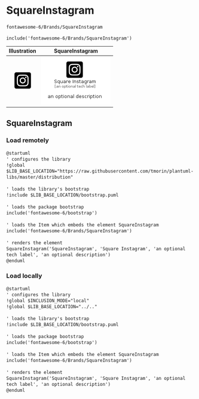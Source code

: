 # SquareInstagram


```text
fontawesome-6/Brands/SquareInstagram
```

```text
include('fontawesome-6/Brands/SquareInstagram')
```



| Illustration | SquareInstagram |
| :---: | :---: |
| ![illustration for Illustration](../../fontawesome-6/Brands/SquareInstagram.png) | ![illustration for SquareInstagram](../../fontawesome-6/Brands/SquareInstagram.Local.png) |




## SquareInstagram

### Load remotely
```plantuml
@startuml
' configures the library
!global $LIB_BASE_LOCATION="https://raw.githubusercontent.com/tmorin/plantuml-libs/master/distribution"

' loads the library's bootstrap
!include $LIB_BASE_LOCATION/bootstrap.puml

' loads the package bootstrap
include('fontawesome-6/bootstrap')

' loads the Item which embeds the element SquareInstagram
include('fontawesome-6/Brands/SquareInstagram')

' renders the element
SquareInstagram('SquareInstagram', 'Square Instagram', 'an optional tech label', 'an optional description')
@enduml
```

### Load locally
```plantuml
@startuml
' configures the library
!global $INCLUSION_MODE="local"
!global $LIB_BASE_LOCATION="../.."

' loads the library's bootstrap
!include $LIB_BASE_LOCATION/bootstrap.puml

' loads the package bootstrap
include('fontawesome-6/bootstrap')

' loads the Item which embeds the element SquareInstagram
include('fontawesome-6/Brands/SquareInstagram')

' renders the element
SquareInstagram('SquareInstagram', 'Square Instagram', 'an optional tech label', 'an optional description')
@enduml
```

